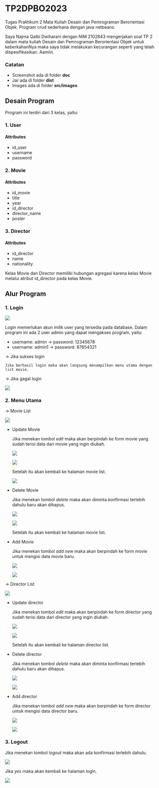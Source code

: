 # TP2DPBO2023
Tugas Praktikum 2 Mata Kuliah Desain dan Pemrograman Berorientasi Objek. Program crud sederhana dengan java netbeans.

Saya Najma Qalbi Dwiharani dengan NIM 2102843 mengerjakan soal TP 2 dalam mata kuliah Desain dan Pemrograman Berorientasi Objek untuk keberkahanNya maka saya tidak melakukan kecurangan seperti yang telah dispesifikasikan. Aamiin.

### Catatan

- Screenshot ada di folder **doc**
- Jar ada di folder **dist**
- Images ada di folder **src/images**

## Desain Program

Program ini terdiri dari 3 kelas, yaitu:

### 1. User
#### Attributes
- id_user
- username
- password

### 2. Movie
#### Attributes
- id_movie
- title
- year
- id_director
- director_name
- poster

### 3. Director
#### Attributes
- id_director
- name
- nationality

Kelas Movie dan Director memiliki hubungan agregasi karena kelas Movie melalui atribut id_director pada kelas Movie.


## Alur Program

### 1. Login

  <img
  src="doc/form_login.png"
  style="display: inline-block; margin: 0 auto; max-width: 300px">

Login memerlukan akun milik user yang tersedia pada database. Dalam program ini ada 2 user admin yang dapat mengakses program, yaitu:
  - username: admin -> password: 12345678
  - username: admin1 -> password: 87654321

-> Jika sukses login

    Jika berhasil login maka akan langsung menampilkan menu utama dengan list movie.

-> Jika gagal login

  <img
  src="doc/login_fail.png"
  style="display: inline-block; margin: 0 auto; max-width: 300px">

### 2. Menu Utama

-> Movie List

  <img
  src="doc/movie_list.png"
  style="display: inline-block; margin: 0 auto; max-width: 300px">

- Update Movie

    Jika menekan tombol *edit* maka akan berpindah ke form movie yang sudah terisi data dari movie yang ingin diubah.

  <img
  src="doc/form_movie_update.png"
  style="display: inline-block; margin: 0 auto; max-width: 300px">

  <img
  src="doc/movie_update_success.png"
  style="display: inline-block; margin: 0 auto; max-width: 300px">

    Setelah itu akan kembali ke halaman movie list.

  <img
  src="doc/after_update.png"
  style="display: inline-block; margin: 0 auto; max-width: 300px">

- Delete Movie

    Jika menekan tombol *delete* maka akan diminta konfirmasi terlebih dahulu baru akan dihapus.

  <img
  src="doc/movie_delete.png"
  style="display: inline-block; margin: 0 auto; max-width: 300px">
    
  <img
  src="doc/movie_delete_success.png"
  style="display: inline-block; margin: 0 auto; max-width: 300px">

    Setelah itu akan kembali ke halaman movie list.

- Add Movie

    Jika menekan tombol *add new* maka akan berpindah ke form movie untuk mengisi data movie baru.

  <img
  src="doc/form_movie_add.png"
  style="display: inline-block; margin: 0 auto; max-width: 300px">

  <img
  src="doc/movie_add_success.png"
  style="display: inline-block; margin: 0 auto; max-width: 300px">

-> Director List

  <img
  src="doc/director_list.png"
  style="display: inline-block; margin: 0 auto; max-width: 300px">

- Update director

    Jika menekan tombol *edit* maka akan berpindah ke form director yang sudah terisi data dari director yang ingin diubah.

  <img
  src="doc/form_director_update.png"
  style="display: inline-block; margin: 0 auto; max-width: 300px">

  <img
  src="doc/director_update_success.png"
  style="display: inline-block; margin: 0 auto; max-width: 300px">

    Setelah itu akan kembali ke halaman director list.

- Delete director

    Jika menekan tombol *delete* maka akan diminta konfirmasi terlebih dahulu baru akan dihapus.

  <img
  src="doc/director_delete.png"
  style="display: inline-block; margin: 0 auto; max-width: 300px">
    
  <img
  src="doc/director_delete_success.png"
  style="display: inline-block; margin: 0 auto; max-width: 300px">


- Add director

    Jika menekan tombol *add new* maka akan berpindah ke form director untuk mengisi data director baru.

  <img
  src="doc/form_director_add.png"
  style="display: inline-block; margin: 0 auto; max-width: 300px">

  <img
  src="doc/director_add_success.png"
  style="display: inline-block; margin: 0 auto; max-width: 300px">

### 3. Logout

Jika menekan tombol *logout* maka akan ada konfirmasi terlebih dahulu.

  <img
  src="doc/logout.png"
  style="display: inline-block; margin: 0 auto; max-width: 300px">

Jika *yes* maka akan kembali ke halaman login.

  <img
  src="doc/back_to_login.png"
  style="display: inline-block; margin: 0 auto; max-width: 300px">